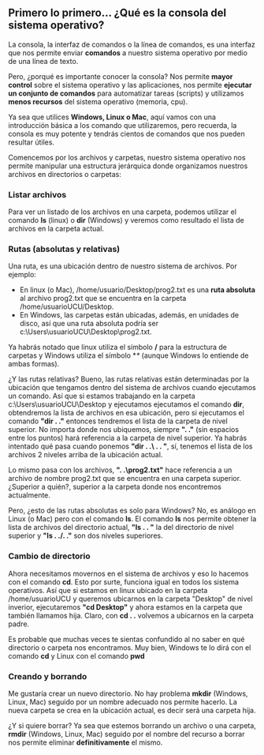 
## Primero lo primero... ¿Qué es la consola del sistema operativo?

La consola, la interfaz de comandos o la línea de comandos, es una interfaz que nos permite enviar **comandos** a nuestro sistema operativo por medio de una línea de texto.

Pero, ¿porqué es importante conocer la consola? Nos permite **mayor control** sobre el sistema operativo y las aplicaciones, nos permite **ejecutar un conjunto de comandos** para automatizar tareas (scripts) y utilizamos **menos recursos** del sistema operativo (memoria, cpu).

Ya sea que utilices **Windows, Linux o Mac**, aquí vamos con una introducción básica a los comando que utilizaremos, pero recuerda, la consola es muy potente y tendrás cientos de comandos que nos pueden resultar útiles.

Comencemos por los archivos y carpetas, nuestro sistema operativo nos permite manipular una estructura jerárquica donde organizamos nuestros archivos en directorios o carpetas:

### Listar archivos
Para ver un listado de los archivos en una carpeta, podemos utilizar el comando **ls** (linux) o **dir** (Windows) y veremos como resultado el lista de archivos en la carpeta actual.

### Rutas (absolutas y relativas)
Una ruta, es una ubicación dentro de nuestro sistema de archivos. Por ejemplo:

 - En linux (o Mac), /home/usuario/Desktop/prog2.txt es una **ruta absoluta** al archivo prog2.txt que se encuentra en la carpeta /home/usuarioUCU/Desktop.
 - En Windows, las carpetas están ubicadas, además, en unidades de disco, así que una ruta absoluta podría ser c:\Users\usuarioUCU\Desktop\prog2.txt.

Ya habrás notado que linux utiliza el símbolo **/** para la estructura de carpetas y Windows utiliza el símbolo **\** (aunque Windows lo entiende de ambas formas).

¿Y las rutas relativas? Bueno, las rutas relativas están determinadas por la ubicación que tengamos dentro del sistema de archivos cuando ejecutamos un comando. Así que si estamos trabajando en la carpeta c:\Users\usuarioUCU\Desktop y ejecutamos ejecutamos el comando **dir**, obtendremos la lista de archivos en esa ubicación, pero si ejecutamos el comando **"dir  . ."** entonces tendremos el lista de la carpeta de nivel superior. No importa donde nos ubiquemos, siempre **". ."** (sin espacios entre los puntos) hará referencia a la carpeta de nivel superior. Ya habrás intentado qué pasa cuando ponemos **"dir . .\ . . "**, sí, tenemos el lista de los archivos 2 niveles arriba de la ubicación actual.

Lo mismo pasa con los archivos, **". .\prog2.txt"** hace referencia a un archivo de nombre prog2.txt que se encuentra en una carpeta superior. ¿Superior a quién?, superior a la carpeta donde nos encontremos actualmente.

Pero, ¿esto de las rutas absolutas es solo para Windows? No, es análogo en Linux (o Mac) pero con el comando **ls**. El comando **ls** nos permite obtener la lista de archivos del directorio actual, **"ls . . "** la del directorio de nivel superior y **"ls . ./. ."** son dos niveles superiores.

### Cambio de directorio
Ahora necesitamos movernos en el sistema de archivos y eso lo hacemos con el comando **cd**. Esto por surte, funciona igual en todos los sistema operativos. Así que si estamos en linux ubicado en la carpeta /home/usuarioUCU y queremos ubicarnos en la carpeta "Desktop" de nivel inverior, ejecutaremos **"cd Desktop"** y ahora estamos en la carpeta que también llamamos hija. Claro, con **cd . .** volvemos a ubicarnos en la carpeta padre.

Es probable que muchas veces te sientas confundido al no saber en qué directorio o carpeta nos encontramos. Muy bien, Windows te lo dirá con el comando **cd** y Linux con el comando **pwd**

### Creando y borrando
Me gustaría crear un nuevo directorio. No hay problema **mkdir** (Windows, Linux, Mac) seguido por un nombre adecuado nos permite hacerlo. La nueva carpeta se crea en la ubicación actual, es decir será una carpeta hija.

¿Y si quiere borrar?  Ya sea que estemos borrando un archivo o una carpeta, **rmdir** (Windows, Linux, Mac) seguido por el nombre del recurso a borrar nos permite eliminar **definitivamente** el mismo.

